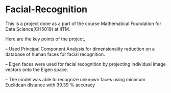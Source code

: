 # Facial-Recognition
This is a project done as a part of the course Mathematical Foundation for Data Science(CH5019) at IITM.

Here are the key points of the project,

– Used Principal Component Analysis for dimensionality reduction on a database of human faces for facial recognition.

– Eigen faces were used for facial recognition by projecting individual image vectors onto the Eigen space.

– The model was able to recognize unknown faces using minimum Euclidean distance with 99.39 % accuracy

